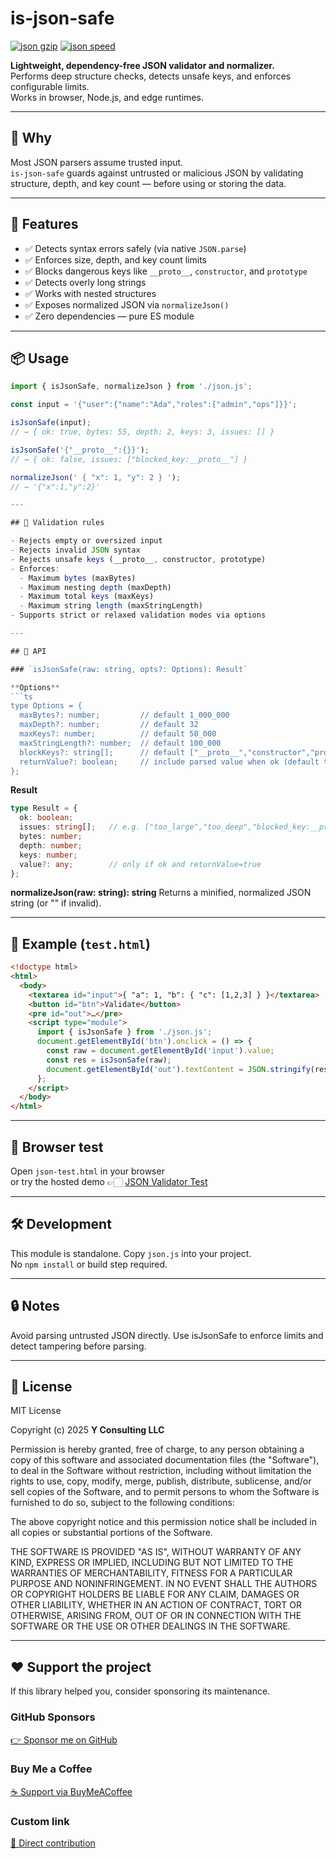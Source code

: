 # is-json-safe

[![json gzip](https://img.shields.io/endpoint?url=https://raw.githubusercontent.com/yvancg/validators/main/metrics/json.js.json)](../metrics/json.js.json)
[![json speed](https://img.shields.io/endpoint?url=https://raw.githubusercontent.com/yvancg/validators/main/bench/json.json)](../bench/json.json)

**Lightweight, dependency-free JSON validator and normalizer.**  
Performs deep structure checks, detects unsafe keys, and enforces configurable limits.  
Works in browser, Node.js, and edge runtimes.

---

## 🚀 Why

Most JSON parsers assume trusted input.  
`is-json-safe` guards against untrusted or malicious JSON by validating structure, depth, and key count — before using or storing the data.

---

## 🌟 Features

- ✅ Detects syntax errors safely (via native `JSON.parse`)  
- ✅ Enforces size, depth, and key count limits  
- ✅ Blocks dangerous keys like `__proto__`, `constructor`, and `prototype`  
- ✅ Detects overly long strings  
- ✅ Works with nested structures  
- ✅ Exposes normalized JSON via `normalizeJson()`  
- ✅ Zero dependencies — pure ES module  

---

## 📦 Usage

```js
import { isJsonSafe, normalizeJson } from './json.js';

const input = '{"user":{"name":"Ada","roles":["admin","ops"]}}';

isJsonSafe(input);
// → { ok: true, bytes: 55, depth: 2, keys: 3, issues: [] }

isJsonSafe('{"__proto__":{}}');
// → { ok: false, issues: ["blocked_key:__proto__"] }

normalizeJson(' { "x": 1, "y": 2 } ');
// → '{"x":1,"y":2}'

---

## 🧩 Validation rules

- Rejects empty or oversized input
- Rejects invalid JSON syntax
- Rejects unsafe keys (__proto__, constructor, prototype)
- Enforces:
  - Maximum bytes (maxBytes)
  - Maximum nesting depth (maxDepth)
  - Maximum total keys (maxKeys)
  - Maximum string length (maxStringLength)
- Supports strict or relaxed validation modes via options

---

## 🧠 API

### `isJsonSafe(raw: string, opts?: Options): Result`

**Options**
```ts
type Options = {
  maxBytes?: number;         // default 1_000_000
  maxDepth?: number;         // default 32
  maxKeys?: number;          // default 50_000
  maxStringLength?: number;  // default 100_000
  blockKeys?: string[];      // default ["__proto__","constructor","prototype"]
  returnValue?: boolean;     // include parsed value when ok (default true)
};
```

**Result**
```ts
type Result = {
  ok: boolean;
  issues: string[];   // e.g. ["too_large","too_deep","blocked_key:__proto__"]
  bytes: number;
  depth: number;
  keys: number;
  value?: any;        // only if ok and returnValue=true
};
```

**normalizeJson(raw: string): string**
Returns a minified, normalized JSON string (or "" if invalid).

---

## 🧪 Example (`test.html`)

```html
<!doctype html>
<html>
  <body>
    <textarea id="input">{ "a": 1, "b": { "c": [1,2,3] } }</textarea>
    <button id="btn">Validate</button>
    <pre id="out">…</pre>
    <script type="module">
      import { isJsonSafe } from './json.js';
      document.getElementById('btn').onclick = () => {
        const raw = document.getElementById('input').value;
        const res = isJsonSafe(raw);
        document.getElementById('out').textContent = JSON.stringify(res, null, 2);
      };
    </script>
  </body>
</html>
```

---

## 🧪 Browser test

Open `json-test.html` in your browser  
or try the hosted demo 👉🏻 
[JSON Validator Test](https://yvancg.github.io/validators/is-json-safe/json-test.html)

---

## 🛠 Development

This module is standalone. Copy `json.js` into your project.  
No `npm install` or build step required.

---

## 🔒 Notes

Avoid parsing untrusted JSON directly.
Use isJsonSafe to enforce limits and detect tampering before parsing.

---

## 🪪 License

MIT License  

Copyright (c) 2025 **Y Consulting LLC**

Permission is hereby granted, free of charge, to any person obtaining a copy
of this software and associated documentation files (the "Software"), to deal
in the Software without restriction, including without limitation the rights
to use, copy, modify, merge, publish, distribute, sublicense, and/or sell
copies of the Software, and to permit persons to whom the Software is
furnished to do so, subject to the following conditions:

The above copyright notice and this permission notice shall be included in
all copies or substantial portions of the Software.

THE SOFTWARE IS PROVIDED "AS IS", WITHOUT WARRANTY OF ANY KIND, EXPRESS OR
IMPLIED, INCLUDING BUT NOT LIMITED TO THE WARRANTIES OF MERCHANTABILITY,
FITNESS FOR A PARTICULAR PURPOSE AND NONINFRINGEMENT. IN NO EVENT SHALL THE
AUTHORS OR COPYRIGHT HOLDERS BE LIABLE FOR ANY CLAIM, DAMAGES OR OTHER
LIABILITY, WHETHER IN AN ACTION OF CONTRACT, TORT OR OTHERWISE, ARISING FROM,
OUT OF OR IN CONNECTION WITH THE SOFTWARE OR THE USE OR OTHER DEALINGS IN
THE SOFTWARE.

---

## ❤️ Support the project

If this library helped you, consider sponsoring its maintenance.

### GitHub Sponsors

[👉 Sponsor me on GitHub](https://github.com/sponsors/yvancg)

### Buy Me a Coffee

[☕ Support via BuyMeACoffee](https://buymeacoffee.com/yconsulting)

### Custom link
[💸 Direct contribution](https://wise.com/pay/me/yvanc7)
